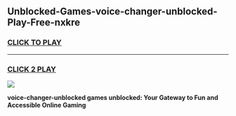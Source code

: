 
## Unblocked-Games-voice-changer-unblocked-Play-Free-nxkre
<h3>
<a href="https://premium76.site?title=voice-changer-unblocked&ref=20M">CLICK TO PLAY</a></h3>
<hr>

<h3>
<a href="https://premium76.site?title=voice-changer-unblocked&ref=20M">CLICK 2 PLAY</a>
  
</h3>

<a href="https://premium76.site?title=voice-changer-unblocked&ref=19M"><img src="https://clearcache.store/games.png"></a>


**voice-changer-unblocked games unblocked: Your Gateway to Fun and Accessible Online Gaming**
